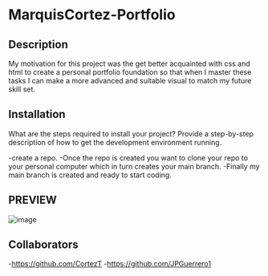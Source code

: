 # MarquisCortez-Portfolio
## Description
My motivation for this project was the get better acquainted with css and html to create a personal portfolio foundation so that when I master these tasks I can make a more advanced and suitable visual to match my future skill set.

## Installation
What are the steps required to install your project? Provide a step-by-step description of how to get the development environment running.

-create a repo.
-Once the repo is created you want to clone your repo to your personal computer which in turn creates your main branch.
-Finally my main branch is created and ready to start coding.
## PREVIEW
![image](https://user-images.githubusercontent.com/127686573/229017848-10819fb0-48c7-48f8-9076-b00262faa93e.png)

## Collaborators
-https://github.com/CortezT
-https://github.com/JPGuerrero1